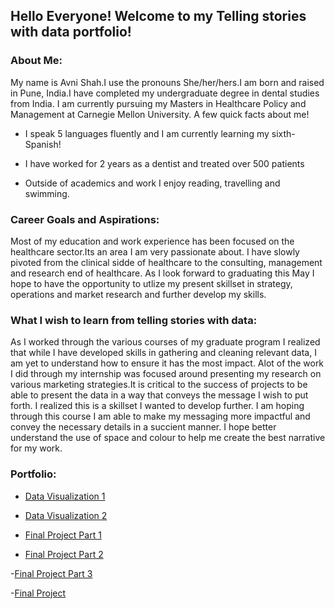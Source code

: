 <h2> Hello Everyone! Welcome to my Telling stories with data portfolio! </h2>

<h3> About Me: </h3> 

 My name is Avni Shah.I use the pronouns She/her/hers.I am born and raised in Pune, India.I have completed my undergraduate degree in dental studies from India. I am currently pursuing my Masters in Healthcare Policy and Management at Carnegie Mellon University. A few quick facts about me! 

 - I speak 5 languages fluently and I am currently learning my sixth- Spanish! 

 - I have worked for 2 years as a dentist and treated over 500 patients 

 - Outside of academics and work I enjoy reading, travelling and swimming. 

<h3> Career Goals and Aspirations: </h3>

 Most of my education and work experience has been focused on the healthcare sector.Its an area I am very passionate about. I have slowly pivoted from the clinical sidde of healthcare to the consulting, management and research end of healthcare. As I look forward to graduating this May I hope to have the opportunity to utlize my present skillset in strategy, operations and market research and further develop my skills. 

<h3> What I wish to learn from telling stories with data:  </h3>

As I worked through the various courses of my graduate program I realized that while I have developed skills in gathering and cleaning relevant data, I am yet to understand how to ensure it has the most impact. Alot of the work I did through my internship was focused around presenting my research on various marketing strategies.It is critical to the success of projects to be able to present the data in a way that conveys the message I wish to put forth. I realized this is a skillset I wanted to develop further. I am hoping through this course I am able to make my messaging more impactful and convey the necessary details in a succient manner. I hope better understand the use of space and colour to help me create the best narrative for my work.

<h3> Portfolio: </h3>


- [Data Visualization 1](DataVisualization2.md)

- [Data Visualization 2](DataVisualization3.md)
 
- [Final Project Part 1](FinalProjectPart1.md)

- [Final Project Part 2](FinalProjectPart2.md)

-[Final Project Part 3](FinalProject3.md)

-[Final Project](https://carnegiemellon.shorthandstories.com/a-seat-at-the-table/index.html)
